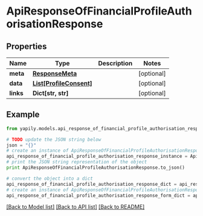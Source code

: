 # ApiResponseOfFinancialProfileAuthorisationResponse


## Properties
Name | Type | Description | Notes
------------ | ------------- | ------------- | -------------
**meta** | [**ResponseMeta**](ResponseMeta.md) |  | [optional] 
**data** | [**List[ProfileConsent]**](ProfileConsent.md) |  | [optional] 
**links** | **Dict[str, str]** |  | [optional] 

## Example

```python
from yapily.models.api_response_of_financial_profile_authorisation_response import ApiResponseOfFinancialProfileAuthorisationResponse

# TODO update the JSON string below
json = "{}"
# create an instance of ApiResponseOfFinancialProfileAuthorisationResponse from a JSON string
api_response_of_financial_profile_authorisation_response_instance = ApiResponseOfFinancialProfileAuthorisationResponse.from_json(json)
# print the JSON string representation of the object
print ApiResponseOfFinancialProfileAuthorisationResponse.to_json()

# convert the object into a dict
api_response_of_financial_profile_authorisation_response_dict = api_response_of_financial_profile_authorisation_response_instance.to_dict()
# create an instance of ApiResponseOfFinancialProfileAuthorisationResponse from a dict
api_response_of_financial_profile_authorisation_response_form_dict = api_response_of_financial_profile_authorisation_response.from_dict(api_response_of_financial_profile_authorisation_response_dict)
```
[[Back to Model list]](../README.md#documentation-for-models) [[Back to API list]](../README.md#documentation-for-api-endpoints) [[Back to README]](../README.md)


